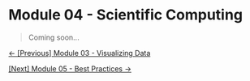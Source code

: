 # Module 04 - Scientific Computing

> Coming soon...

[&#8592; \[Previous\] Module 03 - Visualizing Data](../m03-visualizing-data/) 

[\[Next\] Module 05 - Best Practices &#8594;](../m05-best-practices/)